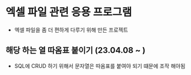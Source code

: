 # 엑셀 파일 관련 응용 프로그램

- 엑셀 파일을 좀 더 편하게 다루기 위해 만든 프로젝트

## 해당 하는 열 따옴표 붙이기 (23.04.08 ~ )

- SQL에 CRUD 하기 위해서 문자열은 따옴표를 붙여야 되기 떄문에 조작 해야됨

